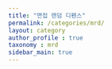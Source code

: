 ```yaml
---
title: "면접 랜덤 디펜스"
permalink: /categories/mrd/
layout: category
author_profile : true
taxonomy : mrd
sidebar_main: true
---
```

